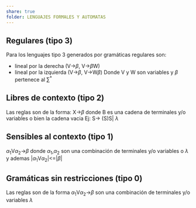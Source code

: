 ```yaml
---
share: true
folder: LENGUAJES FORMALES Y AUTOMATAS
---
```

## Regulares (tipo 3)
Para los lenguajes tipo 3 generados por gramáticas regulares
son:
- lineal por la derecha (V$\rightarrow$$\beta$, V$\rightarrow$$\beta$W)
- lineal por la izquierda (V$\rightarrow$$\beta$, V$\rightarrow$W$\beta$)
Donde V y W son variables y $\beta$ pertenece al $\sum^*$ 
## Libres de contexto (tipo 2)
Las reglas son de la forma:
X$\rightarrow$$\beta$
donde B es una cadena de terminales y/o variables o bien la cadena vacia
Ej:
S$\rightarrow$ (S)S| $\lambda$
## Sensibles al contexto (tipo 1) 
$\alpha_1$V$\alpha_2$$\rightarrow$$\beta$
donde $\alpha_1$,$\alpha_2$ son una combinación de terminales y/o variables o $\lambda$
y ademas |$\alpha_1$V$\alpha_2$|<=|$\beta$|
## Gramáticas sin restricciones (tipo 0)
Las reglas son de la forma $\alpha_1$V$\alpha_2$$\rightarrow$$\beta$  son una combinación de terminales y/o variables  $\lambda$

